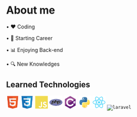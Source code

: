 # About me

• ❤️ Coding

• 💼 Starting Career

• 📊 Enjoying Back-end

• 🔍 New Knowledges

## Learned Technologies

<code><img height="35" title="HTML5" alt="html" src="https://raw.githubusercontent.com/devicons/devicon/master/icons/html5/html5-original.svg"></code>
<code><img height="35" title="CSS3" alt="css" src="https://raw.githubusercontent.com/devicons/devicon/master/icons/css3/css3-original.svg"></code>
<code><img height="35" title="Javascript" alt="javascript" src="https://raw.githubusercontent.com/devicons/devicon/master/icons/javascript/javascript-plain.svg"></code>
<code><img height="35" title="PHP" alt="php" src="https://raw.githubusercontent.com/devicons/devicon/master/icons/php/php-original.svg"></code>
<code><img height="35" title="Csharp" alt="csharp" src="https://raw.githubusercontent.com/devicons/devicon/master/icons/csharp/csharp-original.svg"></code>
<code><img height="35" title="Python" alt="python" src="https://raw.githubusercontent.com/devicons/devicon/master/icons/python/python-original.svg"></code>
<code><img height="35" title="React Native" alt="react-native" src="https://raw.githubusercontent.com/devicons/devicon/master/icons/react/react-original.svg"></code>
<code><img height="35" title="Laravel" alt="laravel" src="https://upload.wikimedia.org/wikipedia/commons/thumb/9/9a/Laravel.svg/1969px-Laravel.svg.png"></code>
